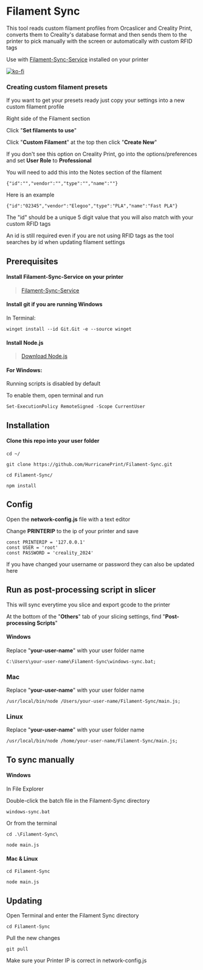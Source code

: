 # Filament Sync 
This tool reads custom filament profiles from Orcaslicer and Creality Print, converts them to Creality's database format and then sends them to the printer to pick manually with the screen or automatically with custom RFID tags

Use with [Filament-Sync-Service](https://github.com/HurricanePrint/Filament-Sync-Service) installed on your printer

[![ko-fi](https://ko-fi.com/img/githubbutton_sm.svg)](https://ko-fi.com/P5P11AL9ZR)

### Creating custom filament presets

If you want to get your presets ready just copy your settings into a new custom filament profile

Right side of the Filament section 

Click "**Set filaments to use**"

Click "**Custom Filament**" at the top then click "**Create New**"

If you don't see this option on Creality Print, go into the options/preferences and set **User Role** to **Professional**

You will need to add this into the Notes section of the filament

```
{"id":"","vendor":"","type":"","name":""}
```

Here is an example

```
{"id":"02345","vendor":"Elegoo","type":"PLA","name":"Fast PLA"}
```
The "id" should be a unique 5 digit value that you will also match with your custom RFID tags

An id is still required even if you are not using RFID tags as the tool searches by id when updating filament settings


## Prerequisites

#### Install Filament-Sync-Service on your printer

>[Filament-Sync-Service](https://github.com/HurricanePrint/Filament-Sync-Service)

#### Install git if you are running Windows

In Terminal:

    winget install --id Git.Git -e --source winget

#### Install Node.js


>[Download Node.js](https://nodejs.org/en)


#### For Windows:

Running scripts is disabled by default

 To enable them, open terminal and run

```
Set-ExecutionPolicy RemoteSigned -Scope CurrentUser
```

## Installation

#### Clone this repo into your user folder

```
cd ~/
```
    git clone https://github.com/HurricanePrint/Filament-Sync.git

```
cd Filament-Sync/
```

```
npm install
```

## Config

Open the **network-config.js** file with a text editor

Change **PRINTERIP** to the ip of your printer and save

    const PRINTERIP = '127.0.0.1'
    const USER = 'root'
    const PASSWORD = 'creality_2024'

If you have changed your username or password they can also be updated here

## Run as post-processing script in slicer

This will sync everytime you slice and export gcode to the printer

At the bottom of the "**Others**" tab of your slicing settings, find "**Post-processing Scripts**" 

#### Windows

Replace "**your-user-name**" with your user folder name

```
C:\Users\your-user-name\Filament-Sync\windows-sync.bat;
```

### Mac 

Replace "**your-user-name**" with your user folder name

```
/usr/local/bin/node /Users/your-user-name/Filament-Sync/main.js;
```

### Linux

Replace "**your-user-name**" with your user folder name

```
/usr/local/bin/node /home/your-user-name/Filament-Sync/main.js;
```

## To sync manually

#### Windows 

In File Explorer

Double-click the batch file in the Filament-Sync directory

```
windows-sync.bat
```

Or from the terminal

```
cd .\Filament-Sync\
```

```
node main.js
```

#### Mac & Linux

```
cd Filament-Sync
```

```
node main.js
```

## Updating

Open Terminal and enter the Filament Sync directory

```
cd Filament-Sync
```

Pull the new changes

```
git pull
```

Make sure your Printer IP is correct in network-config.js 
